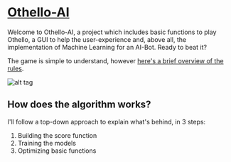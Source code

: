 # [Othello-AI](https://github.com/ThomasMind/Othello-AI)

Welcome to Othello-AI, a project which includes basic functions to play Othello, a GUI to help the user-experience and, above all, the implementation of Machine Learning for an AI-Bot. Ready to beat it?

The game is simple to understand, however [here's a brief overview of the rules](https://www.worldothello.org/about/about-othello/othello-rules/official-rules/english).

![alt tag]()




How does the algorithm works?
-----

I'll follow a top-down approach to explain what's behind, in 3 steps:

1. Building the score function
2. Training the models
3. Optimizing basic functions


